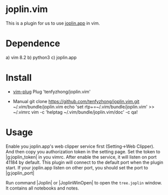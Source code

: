 # joplin.vim
This is a plugin for us to use [joplin.app](https://joplinapp.org/) in vim.  


# Dependence
a) vim 8.2
b) python3
c) joplin.app

# Install
- [vim-plug](https://github.com/junegunn/vim-plug)
  Plug 'tenfyzhong/joplin.vim'

- Manual
  git clone https://github.com/tenfyzhong/joplin.vim.git ~/.vim/bundle/joplin.vim
  echo 'set rtp+=~/.vim/bundle/joplin.vim' >> ~/.vimrc
  vim -c 'helptag ~/.vim/bundle/joplin.vim/doc' -c qa!


# Usage
Enable you joplin.app's web clipper service first (Setting->Web Clipper).
And then copy you authorization token in the setting page. Set the token to
|g:joplin_token| in you vimrc. After enable the service, it will listen on
port 41184 by default. This plugin will connect to the default port when the
plugin start. If your joplin.app listen on other port, you should set the port
to |g:joplin_port|

Run command |Joplin| or |JoplinWinOpen| to open the `tree.joplin` window. It 
contains all notebooks and notes. 
